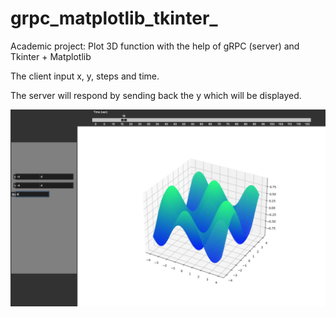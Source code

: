 # grpc_matplotlib_tkinter_
Academic project: Plot 3D function with the help of gRPC (server) and Tkinter + Matplotlib

The client input x, y, steps and time.

The server will respond by sending back the y which will be displayed.

![image description](visual.png)